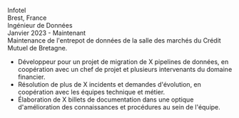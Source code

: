 Infotel <br>
    Brest, France <br>
Ingénieur de Données <br>
    Janvier 2023 - Maintenant <br>
Maintenance de l'entrepot de données de la salle des marchés du Crédit Mutuel de Bretagne.
- Développeur pour un projet de migration de X pipelines de données, en coopération avec un chef de projet et plusieurs intervenants du domaine financier.
- Résolution de plus de X incidents et demandes d'évolution, en coopération avec les équipes technique et métier.
- Élaboration de X billets de documentation dans une optique d'amélioration des connaissances et procédures au sein de l'équipe.